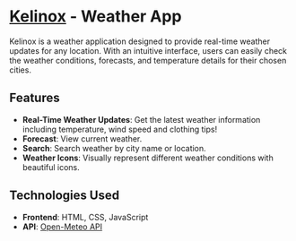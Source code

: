 # [Kelinox](https://statuesque-bienenstitch-9fe8c2.netlify.app) - Weather App

Kelinox is a weather application designed to provide real-time weather updates for any location. With an intuitive interface, users can easily check the weather conditions, forecasts, and temperature details for their chosen cities.

## Features

- **Real-Time Weather Updates**: Get the latest weather information including temperature, wind speed and clothing tips!
- **Forecast**: View current weather.
- **Search**: Search weather by city name or location.
- **Weather Icons**: Visually represent different weather conditions with beautiful icons.

## Technologies Used

- **Frontend**: HTML, CSS, JavaScript
- **API**: [Open-Meteo API](https://open-meteo.com)

